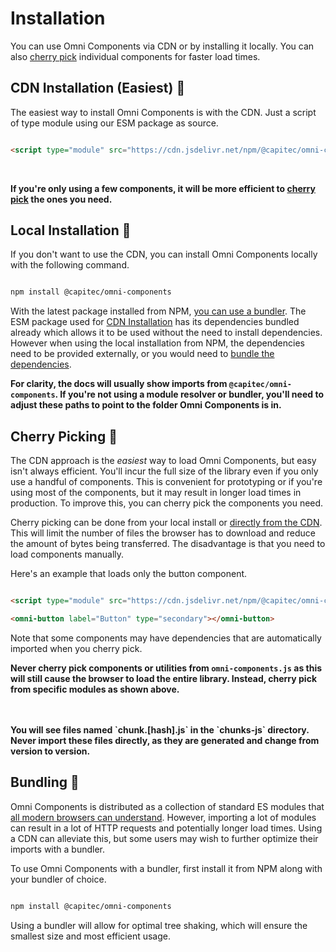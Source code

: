 # Installation

You can use Omni Components via CDN or by installing it locally. You can also [cherry pick](#cherry-picking-) individual components for faster load times.


## CDN Installation (Easiest) 📡

The easiest way to install Omni Components is with the CDN. Just a script of type module using our ESM package as source.


```html

<script type="module" src="https://cdn.jsdelivr.net/npm/@capitec/omni-components@esm/dist/omni-components.js" ></script>
```


<br/>
<strong> 

If you're only using a few components, it will be more efficient to [cherry pick](#cherry-picking-) the ones you need. </strong>

## Local Installation 💾

If you don't want to use the CDN, you can install Omni Components locally with the following command.


```bash

npm install @capitec/omni-components
```


With the latest package installed from NPM, [you can use a bundler](#bundling-). 
The ESM package used for [CDN Installation](#cdn-installation-(easiest)-) has its dependencies bundled already which allows it to be used without the need to install dependencies.
However when using the local installation from NPM, the dependencies need to be provided externally, or you would need to [bundle the dependencies](#bundling-).

<strong> For clarity, the docs will usually show imports from `@capitec/omni-components`. If you're not using a module resolver or bundler, you'll need to adjust these paths to point to the folder Omni Components is in. </strong>


## Cherry Picking 🍒

The CDN approach is the _easiest_ way to load Omni Components, but easy isn't always efficient. You'll incur the full size of the library even if you only use a handful of components. This is convenient for prototyping or if you're using most of the components, but it may result in longer load times in production. To improve this, you can cherry pick the components you need.

Cherry picking can be done from your local install or [directly from the CDN](https://cdn.jsdelivr.net/npm/@capitec/omni-components@esm/). This will limit the number of files the browser has to download and reduce the amount of bytes being transferred. The disadvantage is that you need to load components manually.

Here's an example that loads only the button component.


```html

<script type="module" src="https://cdn.jsdelivr.net/npm/@capitec/omni-components@esm/dist/button/Button.js" ></script>

<omni-button label="Button" type="secondary"></omni-button>
```


Note that some components may have dependencies that are automatically imported when you cherry pick.

<strong>Never cherry pick components or utilities from `omni-components.js` as this will still cause the browser to load the entire library. Instead, cherry pick from specific modules as shown above.</strong>

<br/>
<br/>
<strong> You will see files named `chunk.[hash].js` in the `chunks-js` directory. Never import these files directly, as they are generated and change from version to version. </strong>

## Bundling 💼

Omni Components is distributed as a collection of standard ES modules that [all modern browsers can understand](https://caniuse.com/es6-module). However, importing a lot of modules can result in a lot of HTTP requests and potentially longer load times. Using a CDN can alleviate this, but some users may wish to further optimize their imports with a bundler.

To use Omni Components with a bundler, first install it from NPM along with your bundler of choice.


```bash

npm install @capitec/omni-components
```


Using a bundler will allow for optimal tree shaking, which will ensure the smallest size and most efficient usage.

<!-- TODO: Add links to template repositories here with example bundling -->
